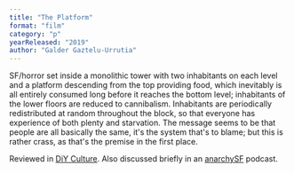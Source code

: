 ```yaml
---
title: "The Platform"
format: "film"
category: "p"
yearReleased: "2019"
author: "Galder Gaztelu-Urrutia"
---
```

SF/horror set inside a monolithic tower with two inhabitants on each level and a platform descending from the top providing food, which inevitably is all entirely consumed long before it reaches the bottom level; inhabitants of the lower floors are reduced to cannibalism. Inhabitants are periodically redistributed at random throughout the block, so that everyone has experience of both plenty and starvation. The message seems to be that people are all basically the same, it's the system that's to blame; but this is rather crass, as that's the premise in the first place.

Reviewed in <a href="https://www.dropbox.com/s/01hozjsn3ywfn4m/DiY%20CULTURE%20No%2009.pdf?dl=0">DiY Culture</a>. Also discussed briefly in an
<a href="https://anchor.fm/anarchysf/episodes/Oval---Is-Reciprocity-in-Our-Nature-etf0lm"> anarchySF</a> podcast.
